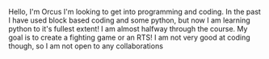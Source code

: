 Hello, I'm Orcus
I'm looking to get into programming and coding.
In the past I have used block based coding and some python, but now I am learning python to it's fullest extent!
I am almost halfway through the course.
My goal is to create a fighting game or an RTS!
I am not very good at coding though, so I am not open to any collaborations
